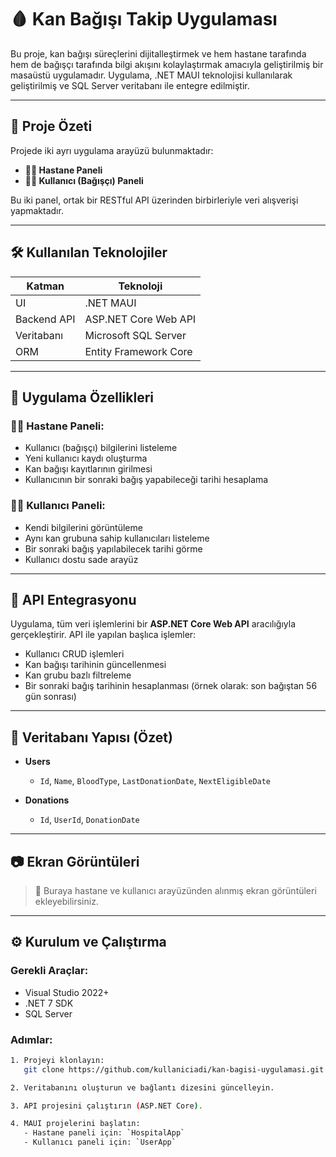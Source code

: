 # 🩸 Kan Bağışı Takip Uygulaması

Bu proje, kan bağışı süreçlerini dijitalleştirmek ve hem hastane tarafında hem de bağışçı tarafında bilgi akışını kolaylaştırmak amacıyla geliştirilmiş bir masaüstü uygulamadır. Uygulama, .NET MAUI teknolojisi kullanılarak geliştirilmiş ve SQL Server veritabanı ile entegre edilmiştir.

---

## 🚀 Proje Özeti

Projede iki ayrı uygulama arayüzü bulunmaktadır:

- **👨‍⚕️ Hastane Paneli**
- **🧑‍🦰 Kullanıcı (Bağışçı) Paneli**

Bu iki panel, ortak bir RESTful API üzerinden birbirleriyle veri alışverişi yapmaktadır.

---

## 🛠️ Kullanılan Teknolojiler

| Katman       | Teknoloji                |
|--------------|--------------------------|
| UI           | .NET MAUI                |
| Backend API  | ASP.NET Core Web API     |
| Veritabanı   | Microsoft SQL Server     |
| ORM          | Entity Framework Core    |

---

## 📱 Uygulama Özellikleri

### 👨‍⚕️ Hastane Paneli:
- Kullanıcı (bağışçı) bilgilerini listeleme
- Yeni kullanıcı kaydı oluşturma
- Kan bağışı kayıtlarının girilmesi
- Kullanıcının bir sonraki bağış yapabileceği tarihi hesaplama

### 🧑‍🦰 Kullanıcı Paneli:
- Kendi bilgilerini görüntüleme
- Aynı kan grubuna sahip kullanıcıları listeleme
- Bir sonraki bağış yapılabilecek tarihi görme
- Kullanıcı dostu sade arayüz

---

## 🔌 API Entegrasyonu

Uygulama, tüm veri işlemlerini bir **ASP.NET Core Web API** aracılığıyla gerçekleştirir. API ile yapılan başlıca işlemler:

- Kullanıcı CRUD işlemleri
- Kan bağışı tarihinin güncellenmesi
- Kan grubu bazlı filtreleme
- Bir sonraki bağış tarihinin hesaplanması (örnek olarak: son bağıştan 56 gün sonrası)

---

## 🧮 Veritabanı Yapısı (Özet)

- **Users**
  - `Id`, `Name`, `BloodType`, `LastDonationDate`, `NextEligibleDate`
  
- **Donations**
  - `Id`, `UserId`, `DonationDate`

---

## 📷 Ekran Görüntüleri

> 📌 Buraya hastane ve kullanıcı arayüzünden alınmış ekran görüntüleri ekleyebilirsiniz.

---

## ⚙️ Kurulum ve Çalıştırma

### Gerekli Araçlar:
- Visual Studio 2022+
- .NET 7 SDK
- SQL Server

### Adımlar:

```bash
1. Projeyi klonlayın:
   git clone https://github.com/kullaniciadi/kan-bagisi-uygulamasi.git

2. Veritabanını oluşturun ve bağlantı dizesini güncelleyin.

3. API projesini çalıştırın (ASP.NET Core).

4. MAUI projelerini başlatın:
   - Hastane paneli için: `HospitalApp`
   - Kullanıcı paneli için: `UserApp`
